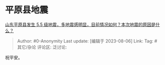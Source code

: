 # 平原县地震
[山东平原县发生 5.5 级地震，多地震感明显，目前情况如何？本次地震的原因是什么？](https://www.zhihu.com/question/615880829/answer/3152150470)

> Author: #0-Anonymity
> Last update: [编辑于 2023-08-06]
> Link:
> Tag: #其它/杂论 
> 评论区:
> 泛讨论:

祝平安。